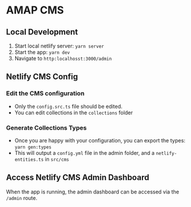 # AMAP CMS

## Local Development

1. Start local netlify server: `yarn server`
2. Start the app: `yarn dev`
3. Navigate to `http:localhosst:3000/admin`

## Netlify CMS Config

### Edit the CMS configuration

- Only the `config.src.ts` file should be edited.
- You can edit collections in the `collections` folder

### Generate Collections Types

- Once you are happy with your configuration, you can export the types: `yarn gen:types`
- This will output a `config.yml` file in the admin folder, and a `netlify-entities.ts` in `src/cms`

## Access Netlify CMS Admin Dashboard

When the app is running, the admin dashboard can be accessed via the `/admin` route.
